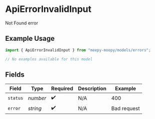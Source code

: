 # ApiErrorInvalidInput

Not Found error

## Example Usage

```typescript
import { ApiErrorInvalidInput } from "meepy-moopy/models/errors";

// No examples available for this model
```

## Fields

| Field              | Type               | Required           | Description        | Example            |
| ------------------ | ------------------ | ------------------ | ------------------ | ------------------ |
| `status`           | *number*           | :heavy_check_mark: | N/A                | 400                |
| `error`            | *string*           | :heavy_check_mark: | N/A                | Bad request        |